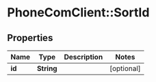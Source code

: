 # PhoneComClient::SortId

## Properties
Name | Type | Description | Notes
------------ | ------------- | ------------- | -------------
**id** | **String** |  | [optional]


